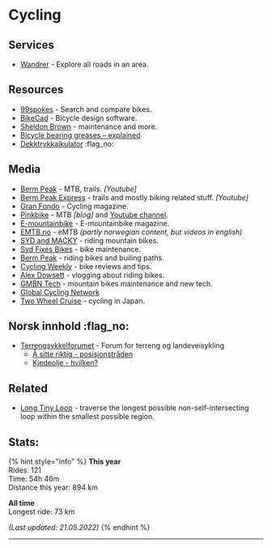 # Cycling

## Services

* [Wandrer](https://wandrer.earth) - Explore all roads in an area.

## Resources

* [99spokes](https://99spokes.com/) - Search and compare bikes.
* [BikeCad](https://www.bikecad.ca/) - Bicycle design software.
* [Sheldon Brown](https://www.sheldonbrown.com/articles.html) - maintenance and more.
* [Bicycle bearing greases – explained](https://bike.bikegremlin.com/1985/bicycle-bearing-grease-explained/#7)
* [Dekktrykkalkulator](https://sykkelhjulet.no/dekktrykkalkulator/) :flag\_no:&#x20;

## Media

* [Berm Peak](https://www.youtube.com/channel/UCu8YylsPiu9XfaQC74Hr\_Gw) - MTB, trails. _\[Youtube]_
* [Berm Peak Express](https://www.youtube.com/channel/UCOpP5PqrzODWpFU961acUbg/videos) - trails and mostly biking related stuff. _\[Youtube]_
* [Gran Fondo](https://granfondo-cycling.com/) - Cycling magazine.
* [Pinkbike](https://www.pinkbike.com/) - MTB _\[blog]_ and [Youtube channel](https://www.youtube.com/channel/UC2GIHZpQiJy-8286f4lj\_cg).
* [E-mountainbike](https://ebike-mtb.com/en/) - E-mountainbike magazine.
* [EMTB.no](https://emtb.no/) - eMTB _(partly norwegian content, but videos in english)_
* [SYD and MACKY](https://www.youtube.com/c/SYDandMACKY/videos) _-_ riding mountain bikes.
* [Syd Fixes Bikes](https://www.youtube.com/channel/UCTRprXaBda35s4j1I1Td5bA) - bike maintenance.
* [Berm Peak](https://www.youtube.com/c/SethsBikeHacks/videos) - riding bikes and builing paths.
* [Cycling Weekly](https://www.youtube.com/channel/UC2zZkTwX2DtWeBCMdhk6AQQ) - bike reviews and tips.
* [Alex Dowsett](https://www.youtube.com/channel/UCHmeZ0hGCnw2hbkTvMob57g) - vlogging about riding bikes.
* [GMBN Tech](https://www.youtube.com/c/gmbntech/videos) - mountain bikes maintenance and new tech.
* [Global Cycling Network](https://www.youtube.com/channel/UCuTaETsuCOkJ0H\_GAztWt0Q)
* [Two Wheel Cruise](https://www.youtube.com/channel/UClvtLAnUD8z\_9dec6iUc24Q) - cycling in Japan.

## Norsk innhold :flag\_no:&#x20;

* [Terrengsykkelforumet](https://www.terrengsykkelforumet.no/) - Forum for terreng og landeveisykling
  * [Å sitte riktig - posisjonstråden](https://www.terrengsykkelforumet.no/ubbthreads.php?ubb=showflat\&Number=2552342#Post2552342)
  * [Kjedeolje - hvilken?](https://www.terrengsykkelforumet.no/ubbthreads.php?ubb=showflat\&Number=2412485\&page=1)

## Related

* [Long Tiny Loop](https://longtinyloop.com/) - traverse the longest possible non-self-intersecting loop within the smallest possible region.

## Stats:

{% hint style="info" %}
**This year**\
Rides: 121\
Time: 54h 46m\
Distance this year: 894 km

**All time**\
Longest ride: 73 km

_(Last updated: 21.05.2022)_
{% endhint %}

****
